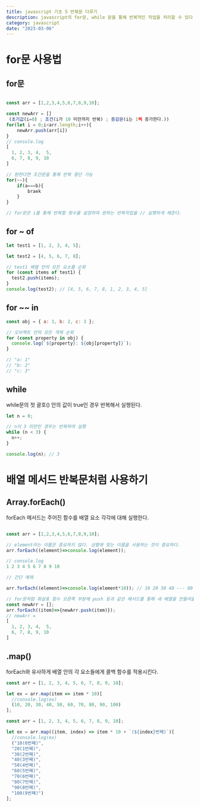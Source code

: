 ```yaml
---
title: javascript 기초 5 반복문 다루기
description: javascript의 for문, while 문을 통해 반복적인 작업을 처리할 수 있다.
category: javascript
date: "2023-03-06"
---
```


# for문 사용법

## for문

```javascript

const arr = [1,2,3,4,5,6,7,8,9,10];

const newArr = []
 (초기값(i=0) ; 조건(i가 10 미만까지 반복) ; 증감문(i는 1씩 증가한다.))
for(let i = 0;i<arr.length;i++){
    newArr.push(arr[i])
}
// console.log
[
  1, 2, 3, 4,  5,
  6, 7, 8, 9, 10
]

// 원한다면 조건문을 통해 반복 중단 가능
for(~~){
	if(a===b){
    	braek
    }
}

// for문은 i를 통해 반복할 횟수를 설정하여 원하는 반복작업을 // 실행하게 해준다.

```

## for ~ of

```javascript
let test1 = [1, 2, 3, 4, 5];

let test2 = [4, 5, 6, 7, 8];

// test1 배열 안의 모든 요소를 순회
for (const items of test1) {
  test2.push(items);
}
console.log(test2); // [4, 5, 6, 7, 8, 1, 2, 3, 4, 5]
```

## for ~~ in

```javascript
const obj = { a: 1, b: 2, c: 3 };

// 오브젝트 안의 모든 객체 순회
for (const property in obj) {
  console.log(`${property}: ${obj[property]}`);
}

// "a: 1"
// "b: 2"
// "c: 3"
```

## while

while문의 첫 괄호() 안의 값이 true인 경우 반복해서 실행된다.

```javascript
let n = 0;

// n이 3 미만인 경우는 반복하여 실행
while (n < 3) {
  n++;
}

console.log(n); // 3
```

# 배열 메서드 반복문처럼 사용하기

## Array.forEach()

forEach 메서드는 주어진 함수를 배열 요소 각각에 대해 실행한다.

```javascript

const arr = [1,2,3,4,5,6,7,8,9,10];

// element라는 이름은 중요하지 않다. 상황에 맞는 이름을 사용하는 것이 중요하다.
arr.forEach((element)=>console.log(element));

// console.log
1 2 3 4 5 6 7 8 9 10

// 간단 예제

arr.forEach((element)=>console.log(element*10)); // 10 20 30 40 --- 80 90 100

// for문처럼 화살표 함수 오른쪽 부분에 push 등과 같은 메서드를 통해 새 배열을 만들어줄 수도 있다.
const newArr = [];
arr.forEach((item)=>{newArr.push(item)});
// newArr =
[
  1, 2, 3, 4,  5,
  6, 7, 8, 9, 10
]

```

## .map()

forEach와 유사하게 배열 안의 각 요소들에게 콜백 함수를 적용시킨다.

```javascript
const arr = [1, 2, 3, 4, 5, 6, 7, 8, 9, 10];

let ex = arr.map(item => item * 10)[
  //console.log(ex)
  (10, 20, 30, 40, 50, 60, 70, 80, 90, 100)
];

const arr = [1, 2, 3, 4, 5, 6, 7, 8, 9, 10];

let ex = arr.map((item, index) => item * 10 + `(${index}번째)`)[
  //console.log(ex)
  ("10(0번째)",
  "20(1번째)",
  "30(2번째)",
  "40(3번째)",
  "50(4번째)",
  "60(5번째)",
  "70(6번째)",
  "80(7번째)",
  "90(8번째)",
  "100(9번째)")
];
```

